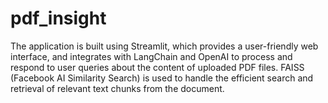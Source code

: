 # pdf_insight
The application is built using Streamlit, which provides a user-friendly web interface, and integrates with LangChain and OpenAI to process and respond to user queries about the content of uploaded PDF files. FAISS (Facebook AI Similarity Search) is used to handle the efficient search and retrieval of relevant text chunks from the document.
